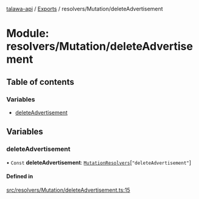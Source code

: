 [talawa-api](../README.md) / [Exports](../modules.md) / resolvers/Mutation/deleteAdvertisement

# Module: resolvers/Mutation/deleteAdvertisement

## Table of contents

### Variables

- [deleteAdvertisement](resolvers_Mutation_deleteAdvertisement.md#deleteadvertisement)

## Variables

### deleteAdvertisement

• `Const` **deleteAdvertisement**: [`MutationResolvers`](types_generatedGraphQLTypes.md#mutationresolvers)[``"deleteAdvertisement"``]

#### Defined in

[src/resolvers/Mutation/deleteAdvertisement.ts:15](https://github.com/PalisadoesFoundation/talawa-api/blob/e919df4/src/resolvers/Mutation/deleteAdvertisement.ts#L15)
